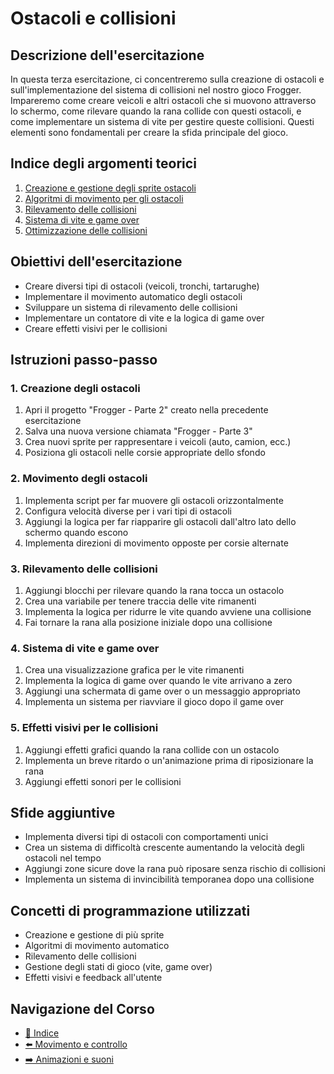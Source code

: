 # Ostacoli e collisioni

## Descrizione dell'esercitazione

In questa terza esercitazione, ci concentreremo sulla creazione di ostacoli e sull'implementazione del sistema di collisioni nel nostro gioco Frogger. Impareremo come creare veicoli e altri ostacoli che si muovono attraverso lo schermo, come rilevare quando la rana collide con questi ostacoli, e come implementare un sistema di vite per gestire queste collisioni. Questi elementi sono fondamentali per creare la sfida principale del gioco.

## Indice degli argomenti teorici

1. [Creazione e gestione degli sprite ostacoli](./01-CreazioneOstacoli.md)
2. [Algoritmi di movimento per gli ostacoli](./02-MovimentoOstacoli.md)
3. [Rilevamento delle collisioni](./03-RilevamentoCollisioni.md)
4. [Sistema di vite e game over](./04-SistemaVite.md)
5. [Ottimizzazione delle collisioni](./05-OttimizzazioneCollisioni.md)

## Obiettivi dell'esercitazione

- Creare diversi tipi di ostacoli (veicoli, tronchi, tartarughe)
- Implementare il movimento automatico degli ostacoli
- Sviluppare un sistema di rilevamento delle collisioni
- Implementare un contatore di vite e la logica di game over
- Creare effetti visivi per le collisioni

## Istruzioni passo-passo

### 1. Creazione degli ostacoli

1. Apri il progetto "Frogger - Parte 2" creato nella precedente esercitazione
2. Salva una nuova versione chiamata "Frogger - Parte 3"
3. Crea nuovi sprite per rappresentare i veicoli (auto, camion, ecc.)
4. Posiziona gli ostacoli nelle corsie appropriate dello sfondo

### 2. Movimento degli ostacoli

1. Implementa script per far muovere gli ostacoli orizzontalmente
2. Configura velocità diverse per i vari tipi di ostacoli
3. Aggiungi la logica per far riapparire gli ostacoli dall'altro lato dello schermo quando escono
4. Implementa direzioni di movimento opposte per corsie alternate

### 3. Rilevamento delle collisioni

1. Aggiungi blocchi per rilevare quando la rana tocca un ostacolo
2. Crea una variabile per tenere traccia delle vite rimanenti
3. Implementa la logica per ridurre le vite quando avviene una collisione
4. Fai tornare la rana alla posizione iniziale dopo una collisione

### 4. Sistema di vite e game over

1. Crea una visualizzazione grafica per le vite rimanenti
2. Implementa la logica di game over quando le vite arrivano a zero
3. Aggiungi una schermata di game over o un messaggio appropriato
4. Implementa un sistema per riavviare il gioco dopo il game over

### 5. Effetti visivi per le collisioni

1. Aggiungi effetti grafici quando la rana collide con un ostacolo
2. Implementa un breve ritardo o un'animazione prima di riposizionare la rana
3. Aggiungi effetti sonori per le collisioni

## Sfide aggiuntive

- Implementa diversi tipi di ostacoli con comportamenti unici
- Crea un sistema di difficoltà crescente aumentando la velocità degli ostacoli nel tempo
- Aggiungi zone sicure dove la rana può riposare senza rischio di collisioni
- Implementa un sistema di invincibilità temporanea dopo una collisione

## Concetti di programmazione utilizzati

- Creazione e gestione di più sprite
- Algoritmi di movimento automatico
- Rilevamento delle collisioni
- Gestione degli stati di gioco (vite, game over)
- Effetti visivi e feedback all'utente

## Navigazione del Corso
- [📑 Indice](../README.md)
- [⬅️ Movimento e controllo](../02-MovimentoEControllo/README.md)
- [➡️ Animazioni e suoni](../04-AnimazioniESuoni/README.md)